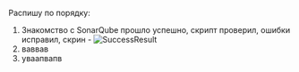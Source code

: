 Распишу по порядку:
1. Знакомство с SonarQube прошло успешно, скрипт проверил, ошибки исправил, скрин - ![SuccessResult]([dfsdsfdsds](https://github.com/Atlipoka/devops_netology/blob/main/CI-CD/CI-CD/Lecture3.png))
2. ваввав
3. уваапвапв
